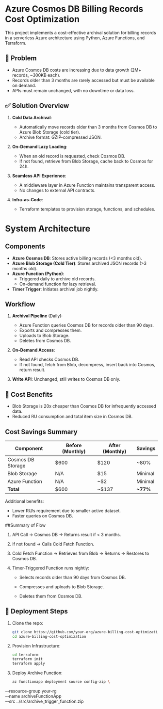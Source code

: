 # Azure Cosmos DB Billing Records Cost Optimization

This project implements a cost-effective archival solution for billing records in a serverless Azure architecture using Python, Azure Functions, and Terraform.

## 🔧 Problem

- Azure Cosmos DB costs are increasing due to data growth (2M+ records, ~300KB each).
- Records older than 3 months are rarely accessed but must be available on demand.
- APIs must remain unchanged, with no downtime or data loss.

## ✅ Solution Overview

1. **Cold Data Archival**:
   - Automatically move records older than 3 months from Cosmos DB to Azure Blob Storage (cold tier).
   - Archive format: GZIP-compressed JSON.

2. **On-Demand Lazy Loading**:
   - When an old record is requested, check Cosmos DB.
   - If not found, retrieve from Blob Storage, cache back to Cosmos for 24h.

3. **Seamless API Experience**:
   - A middleware layer in Azure Function maintains transparent access.
   - No changes to external API contracts.

4. **Infra-as-Code**:
   - Terraform templates to provision storage, functions, and schedules.

# System Architecture

## Components

- **Azure Cosmos DB**: Stores active billing records (<3 months old).
- **Azure Blob Storage (Cold Tier)**: Stores archived JSON records (>3 months old).
- **Azure Function (Python)**: 
  - Triggered daily to archive old records.
  - On-demand function for lazy retrieval.
- **Timer Trigger**: Initiates archival job nightly.

## Workflow

1. **Archival Pipeline** (Daily):
   - Azure Function queries Cosmos DB for records older than 90 days.
   - Exports and compresses them.
   - Uploads to Blob Storage.
   - Deletes from Cosmos DB.

2. **On-Demand Access**:
   - Read API checks Cosmos DB.
   - If not found, fetch from Blob, decompress, insert back into Cosmos, return result.

3. **Write API**: Unchanged; still writes to Cosmos DB only.

## 💸 Cost Benefits

- Blob Storage is 20x cheaper than Cosmos DB for infrequently accessed data.
- Reduced RU consumption and total item size in Cosmos DB.

## Cost Savings Summary

| Component           | Before (Monthly) | After (Monthly) | Savings |
|--------------------|------------------|------------------|---------|
| Cosmos DB Storage  | $600             | $120             | ~80%    |
| Blob Storage       | N/A              | $15              | Minimal |
| Azure Function     | N/A              | ~$2              | Minimal |
| **Total**          | $600             | ~$137            | **~77%** |

Additional benefits:
- Lower RU/s requirement due to smaller active dataset.
- Faster queries on Cosmos DB.


##Summary of Flow
1. API Call → Cosmos DB → Returns result if < 3 months.

2. If not found → Calls Cold Fetch Function.

3. Cold Fetch Function → Retrieves from Blob → Returns → Restores to Cosmos DB.

4. Timer-Triggered Function runs nightly:

   - Selects records older than 90 days from Cosmos DB.

   - Compresses and uploads to Blob Storage.

   - Deletes them from Cosmos DB.

## 🚀 Deployment Steps

1. Clone the repo:
   ```bash
   git clone https://github.com/your-org/azure-billing-cost-optimization.git
   cd azure-billing-cost-optimization

2. Provision Infrastructure:
   ```bash
   cd terraform
   terraform init
   terraform apply

3. Deploy Archive Function:
   ```bash
   az functionapp deployment source config-zip \
  --resource-group your-rg \
  --name archiveFunctionApp \
  --src ../src/archive_trigger_function.zip


